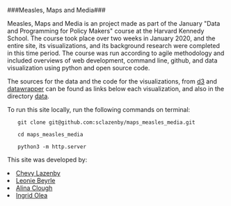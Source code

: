 ###Measles, Maps and Media###

Measles, Maps and Media is an project made as part of the January "Data and Programming for Policy Makers" course at the Harvard Kennedy School. The course took place over two weeks in January 2020, and the entire site, its visualizations, and its background research were completed in this time period. The course was run according to agile methodology and included overviews of web development, command line, github, and data visualization using python and open source code.

The sources for the data and the code for the visualizations, from <a href="https://d3js.org/"> d3</a> and <a href="https://www.datawrapper.de/">datawrapper</a> can be found as links below each visualization, and also in the directory <a href="data">data</a>. 

To run this site locally, run the following commands on terminal: 
<ul><code>git clone git@github.com:sclazenby/maps_measles_media.git</code></ul>
<ul><code>cd maps_measles_media</code></ul>
<ul><code>python3 -m http.server</code></ul>


This site was developed by: 
<li><a href="https://github.com/sclazenby">Chevy Lazenby</a></li>
<li><a href="https://github.com/leobey">Leonie Beyrle</a></li>
<li><a href="https://github.com/amclough">Alina Clough</a></li>
<li><a href="https://github.com/ingridolea">Ingrid Olea</a></li>
